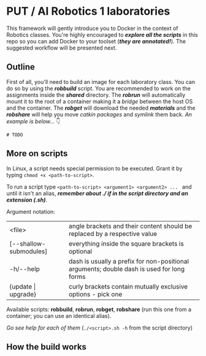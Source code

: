 # PUT / AI Robotics 1 laboratories

This framework will gently introduce you to Docker in the context of Robotics classes. You're highly encouraged to **_explore all the scripts_** in this repo so you can add Docker to your toolset (**_they are annotated!_**). The suggested workflow will be presented next.

## Outline

First of all, you'll need to build an image for each laboratory class. You can do so by using the **_robbuild_** script. You are recommended to work on the assignments inside the **_shared_** directory. The **_robrun_** will automatically mount it to the root of a container making it a _bridge_ between the host OS and the container. The **_robget_** will download the needed **_materials_** and the **_robshare_** will help you move _catkin packages_ and _symlink_ them back. _An example is below..._ 👇

```
# TODO
```

## More on scripts

In Linux, a script needs special permission to be executed. Grant it by typing `chmod +x <path-to-script>`.

To run a script type `<path-to-script> <argument1> <argument2> ... ` and until it isn't an alias, **_remember about ./ if in the script directory and an extension (.sh)_**.

Argument notation:

<table>
    <tr>
        <td>&lt;file&gt;</td>
        <td>angle brackets and their content should be replaced by a respective value</td>
    </tr>
    <tr>
        <td>[--shallow-submodules]</td>
        <td>everything inside the square brackets is optional</td>
    </tr>
    <tr>
        <td>-h/--help</td>
        <td>dash is usually a prefix for non-positional arguments; double dash is used for long forms</td>
    </tr>
    <tr>
        <td>{update | upgrade}</td>
        <td>curly brackets contain mutually exclusive options - pick one</td>
    </tr>
</table>

Available scripts: **robbuild**, **robrun**, **robget**, **robshare** (run this one from a container; you can use an identical alias).

_Go see help for each of them_ (`./<script>.sh -h` from the script directory)

## How the build works

